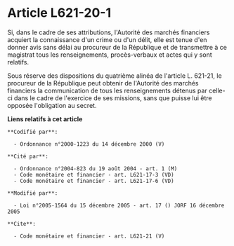 # Article L621-20-1

Si, dans le cadre de ses attributions, l'Autorité des marchés financiers acquiert la connaissance d'un crime ou d'un délit,
elle est tenue d'en donner avis sans délai au procureur de la République et de transmettre à ce magistrat tous les
renseignements, procès-verbaux et actes qui y sont relatifs. 

Sous réserve des dispositions du quatrième alinéa de l'article L. 621-21, le procureur de la République peut obtenir de
l'Autorité des marchés financiers la communication de tous les renseignements détenus par celle-ci dans le cadre de
l'exercice de ses missions, sans que puisse lui être opposée l'obligation au secret.

**Liens relatifs à cet article**

	**Codifié par**:

	  - Ordonnance n°2000-1223 du 14 décembre 2000 (V)

	**Cité par**:

	  - Ordonnance n°2004-823 du 19 août 2004 - art. 1 (M)
	  - Code monétaire et financier - art. L621-17-3 (VD)
	  - Code monétaire et financier - art. L621-17-6 (VD)

	**Modifié par**:

	  - Loi n°2005-1564 du 15 décembre 2005 - art. 17 () JORF 16 décembre 2005

	**Cite**:

	  - Code monétaire et financier - art. L621-21 (V)
